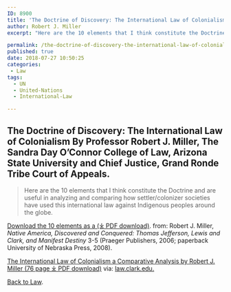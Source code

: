 ```yaml
---
ID: 8900
title: 'The Doctrine of Discovery: The International Law of Colonialism'
author: Robert J. Miller
excerpt: "Here are the 10 elements that I think constitute the Doctrine and are useful in analyzing and comparing how settler-colonizer societies have used this international law against Indigenous peoples around the globe."

permalink: /the-doctrine-of-discovery-the-international-law-of-colonialism/
published: true
date: 2018-07-27 10:50:25
categories:
 - Law
tags:
  - UN
  - United-Nations
  - International-Law

---
```

## The Doctrine of Discovery: The International Law of Colonialism By Professor Robert J. Miller, The Sandra Day O’Connor College of Law, Arizona State University and Chief Justice, Grand Ronde Tribe Court of Appeals.

> Here are the 10 elements that I think constitute the Doctrine and are useful in analyzing and comparing how settler/colonizer societies have used this international law against Indigenous peoples around the globe.

[Download the 10 elements as a (⤓ PDF download)](https://doctrineofdiscovery.org/assets/pdfs/DiscoveryElementsOnondaga2014.pdf). from: Robert J. Miller, _Native America, Discovered and Conquered: Thomas Jefferson, Lewis and Clark, and Manifest Destiny_ 3-5 (Praeger Publishers, 2006; paperback University of Nebraska Press, 2008).

[The International Law of Colonialism a Comparative Analysis by Robert J. Miller (76 page ⤓ PDF download)](https://doctrineofdiscovery.org/assets/pdfs/lcb154art1millerpdf.pdf) via: [law.clark.edu.](https://law.lclark.edu/)

[Back to Law](https://doctrineofdiscovery.org/law/).
